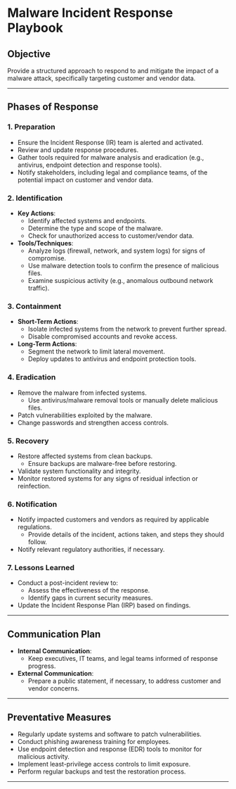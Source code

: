# Malware Incident Response Playbook

## **Objective**
Provide a structured approach to respond to and mitigate the impact of a malware attack, specifically targeting customer and vendor data.

---

## **Phases of Response**

### **1. Preparation**
- Ensure the Incident Response (IR) team is alerted and activated.
- Review and update response procedures.
- Gather tools required for malware analysis and eradication (e.g., antivirus, endpoint detection and response tools).
- Notify stakeholders, including legal and compliance teams, of the potential impact on customer and vendor data.

### **2. Identification**
- **Key Actions**:
  - Identify affected systems and endpoints.
  - Determine the type and scope of the malware.
  - Check for unauthorized access to customer/vendor data.
- **Tools/Techniques**:
  - Analyze logs (firewall, network, and system logs) for signs of compromise.
  - Use malware detection tools to confirm the presence of malicious files.
  - Examine suspicious activity (e.g., anomalous outbound network traffic).

### **3. Containment**
- **Short-Term Actions**:
  - Isolate infected systems from the network to prevent further spread.
  - Disable compromised accounts and revoke access.
- **Long-Term Actions**:
  - Segment the network to limit lateral movement.
  - Deploy updates to antivirus and endpoint protection tools.

### **4. Eradication**
- Remove the malware from infected systems.
  - Use antivirus/malware removal tools or manually delete malicious files.
- Patch vulnerabilities exploited by the malware.
- Change passwords and strengthen access controls.

### **5. Recovery**
- Restore affected systems from clean backups.
  - Ensure backups are malware-free before restoring.
- Validate system functionality and integrity.
- Monitor restored systems for any signs of residual infection or reinfection.

### **6. Notification**
- Notify impacted customers and vendors as required by applicable regulations.
  - Provide details of the incident, actions taken, and steps they should follow.
- Notify relevant regulatory authorities, if necessary.

### **7. Lessons Learned**
- Conduct a post-incident review to:
  - Assess the effectiveness of the response.
  - Identify gaps in current security measures.
- Update the Incident Response Plan (IRP) based on findings.

---

## **Communication Plan**
- **Internal Communication**:
  - Keep executives, IT teams, and legal teams informed of response progress.
- **External Communication**:
  - Prepare a public statement, if necessary, to address customer and vendor concerns.

---

## **Preventative Measures**
- Regularly update systems and software to patch vulnerabilities.
- Conduct phishing awareness training for employees.
- Use endpoint detection and response (EDR) tools to monitor for malicious activity.
- Implement least-privilege access controls to limit exposure.
- Perform regular backups and test the restoration process.

---
